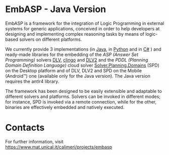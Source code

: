 # EmbASP - Java Version

EmbASP is a framework for the integration of Logic Programming in external systems for generic applications, conceived in order to help developers at designing and implementing complex reasoning tasks by means of logic-based solvers on different platforms.

We currently provide 3 implementations (in [Java](https://www.java.com), in [Python](https://www.python.org) and in [C#](https://docs.microsoft.com/dotnet/csharp/language-reference/) ) and ready-made libraries for the embedding of the _ASP (Answer Set Programming)_ solvers [DLV](http://www.dlvsystem.com/dlv), [clingo](https://potassco.org/clingo) and [DLV2](https://www.mat.unical.it/DLV2) and the _PDDL (Planning Domain Definition Language)_ cloud solver [Solver.Planning.Domains](http://solver.planning.domains) (SPD) on the Desktop platform and of DLV, DLV2 and SPD on the Mobile (Android™) one (available only for the Java version). The Java version requires the antlr4 library.

The framework has been designed to be easily extensible and adaptable to different solvers and platforms. Solvers can be invoked in different modes; for instance, SPD is invoked via a remote connection, while for the other, binaries are effectively embedded and natively executed.

# Contacts
For further information, visit https://www.mat.unical.it/calimeri/projects/embasp
